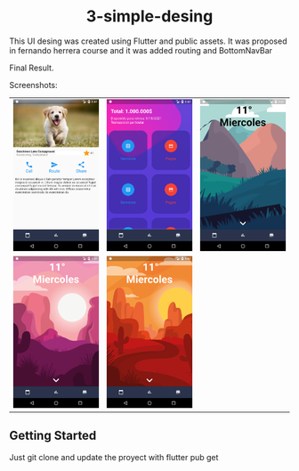 <center><h1><b>3-simple-desing</b></h1></center>

This UI desing was created using Flutter and public assets.
It was proposed in fernando herrera course and it was added routing and BottomNavBar


Final Result.

<!-- <ul>
<li>State Management using Provider</li>
<li>Dynamic Theming</li>
<li>Navigation Using PageViews and BottomNavigationBar</li>
</ul> -->

<!-- Video Demo: https://www.youtube.com/watch?v=yxnieilj0pk<br> -->
Screenshots:<br>
<table style={border:"none"}><tr>
<td><img src="assets/screnshoots/screenshot1.png" alt="Screenshot 1"/></td>
<td><img src="assets/screnshoots/screenshot2.png" alt="Screenshot 2"/></td>
<td><img src="assets/screnshoots/screenshot3.png" alt="Screenshot 3"/></td>
</tr>

<tr>
<td><img src="assets/screnshoots/screenshot4.png" alt="Screenshot 1"/></td>
<td><img src="assets/screnshoots/screenshot5.png" alt="Screenshot 2"/></td>
</tr>
</table>

## Getting Started

Just git clone and update the proyect with flutter pub get
